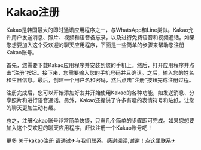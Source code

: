 # Kakao注册

Kakao是韩国最大的即时通讯应用程序之一，与WhatsApp和Line类似。Kakao允许用户发送消息、照片、视频和语音备忘录，以及进行免费语音和视频通话。如果您想要加入这个受欢迎的聊天应用程序，下面是一些简单的步骤来帮助您注册Kakao账号。

首先，您需要下载Kakao应用程序并安装到您的手机上。然后，打开应用程序并点击“注册”按钮。接下来，您需要输入您的手机号码并且确认。之后，输入您的姓名和生日信息。最后，创建一个用户名和密码，然后点击“注册”按钮完成注册过程。

注册完成后，您可以开始添加好友并开始使用Kakao的各种功能，如发送消息、分享照片和进行语音通话。另外，Kakao还提供了许多有趣的表情符号和贴纸，让您的聊天更加生动有趣。

总之，注册Kakao账号非常简单快捷，只需几个简单的步骤即可完成。如果您想要加入这个受欢迎的聊天应用程序，赶快注册一个Kakao账号吧！

更多 关于kakao注册 请通过✈与我们联系，感谢阅读,谢谢！[点这里联系✈](https://t.me/lianmeng09)